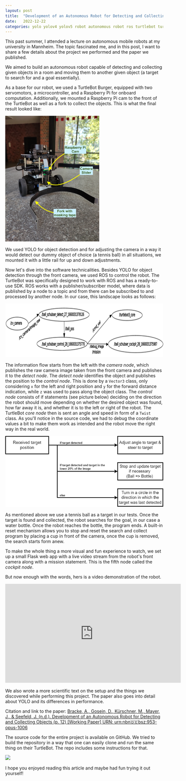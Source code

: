 ```yaml
---
layout: post
title:  "Development of an Autonomous Robot for Detecting and Collecting Objects"
date:   2022-12-22
categories: yolo yolov4 yolov5 robot autonomous robot ros turtlebot turtlebot3 burger object detection
---
```


This past summer, I attended a lecture on autonomous mobile robots at my university in Mannheim. The topic fascinated me, and in this post, I want to share a few details about the project we performed and the paper we published.

We aimed to build an autonomous robot capable of detecting and collecting given objects in a room and moving them to another given object (a target to search for and a goal essentially).
<!--more-->
As a base for our robot, we used a TurtleBot Burger, equipped with two servomotors, a microcontroller, and a Raspberry Pi for onboard computation. Additionally, we mounted a Raspberry Pi cam to the front of the TurtleBot as well as a fork to collect the objects. This is what the final result looked like:

<img src="/assets/2022-09-27-autonomous-robot/ball-schubser_front_side_new_desc.jpg" height="400"/>

We used YOLO for object detection and for adjusting the camera in a way it would detect our dummy object of choice (a tennis ball) in all situations, we mounted it with a little rail for up and down adjustments.

Now let's dive into the software technicalities. Besides YOLO for object detection through the front camera, we used ROS to control the robot. The TurtleBot was specifically designed to work with ROS and has a ready-to-use SDK. ROS works with a publisher/subscriber model, where data is published by a node to a topic and from there can be subscribed to and processed by another node. In our case, this landscape looks as follows:

<img src="/assets/2022-09-27-autonomous-robot/ros_graph.png" height="170"/>

The information flow starts from the left with the *camera node*, which publishes the raw camera image taken from the front camera and publishes it to the *detect node*. The *detect node* identifies the object and publishes the position to the *control node*. This is done by a `Vector3` class, only considering `x` for the left and right position and `y` for the forward distance indication, while `z` was used to pass along the object class.
The *control node* consists of if statements (see picture below) deciding on the direction the robot should move depending on whether the desired object was found, how far away it is, and whether it is to the left or right of the robot. The TurtleBot *core node* then is sent an angle and speed in form of a `Twist` class. As you'll notice in the source code, we had to debug the coordinate values a bit to make them work as intended and the robot move the right way in the real world.

<img src="/assets/2022-09-27-autonomous-robot/navigation-tree.png" height="225"/>

As mentioned above we use a tennis ball as a target in our tests. Once the target is found and collected, the robot searches for the goal, in our case a water bottle. Once the robot reaches the bottle, the program ends. A built-in reset mechanism allows you to stop and reset the search and collect program by placing a cup in front of the camera, once the cup is removed, the search starts form anew.

To make the whole thing a more visual and fun experience to watch, we set up a small Flask web app with a live video stream from the robot's front camera along with a mission statement. This is the fifth node called the *cockpit node*.

But now enough with the words, hers is a video demonstration of the robot.

<iframe width="560" height="315" src="https://www.youtube.com/embed/InvO-HXr4YA" title="YouTube video player" frameborder="0" allow="accelerometer; autoplay; clipboard-write; encrypted-media; gyroscope; picture-in-picture" allowfullscreen></iframe>

We also wrote a more scientific text on the setup and the things we discovered while performing this project. The paper also goes into detail about YOLO and its differences in performance.

Citation and link to the paper: [Bracke, A., Gosein, D., Kürschner, M., Mayer, J., & Seefeld, J. (n.d.). Development of an Autonomous Robot for Detecting and Collecting Objects (p. 12) [Working Paper] URN: urn:nbn:de:bsz:953-opus-1006](https://nbn-resolving.org/urn:nbn:de:bsz:953-opus-1006)

The source code for the entire project is available on GitHub. We tried to build the repository in a way that one can easily clone and run the same thing on their TurtleBot. The repo includes some instructions for that.

<a href="https://github.com/goseind/ball-schubser"><img src="https://gh-card.dev/repos/goseind/ball-schubser.svg?fullname="></a>

I hope you enjoyed reading this article and maybe had fun trying it out yourself!